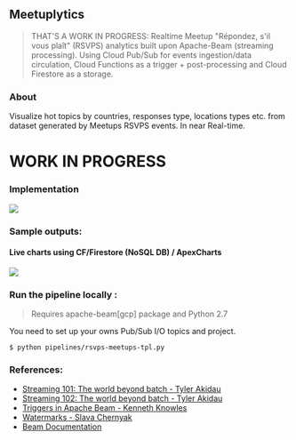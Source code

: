 ## Meetuplytics
> THAT'S A WORK IN PROGRESS: Realtime Meetup "Répondez, s'il vous plaît" (RSVPS) analytics built upon Apache-Beam (streaming processing). Using Cloud Pub/Sub for events ingestion/data circulation, Cloud Functions as a trigger + post-processing and Cloud Firestore as a storage.

### About

Visualize hot topics by countries, responses type, locations types etc. from dataset generated by Meetups RSVPS events. In near Real-time.

# WORK IN PROGRESS

### Implementation

![](https://i.imgur.com/j7yguiJ.png)

### Sample outputs:

#### Live charts using CF/Firestore (NoSQL DB) / ApexCharts

![](sample_charts.gif)

### Run the pipeline locally :

> Requires apache-beam[gcp] package and Python 2.7

You need to set up your owns Pub/Sub I/O topics and project.

```
$ python pipelines/rsvps-meetups-tpl.py
```

### References:

- [Streaming 101: The world beyond batch - Tyler Akidau](https://www.oreilly.com/ideas/the-world-beyond-batch-streaming-101)
- [Streaming 102: The world beyond batch - Tyler Akidau](https://www.oreilly.com/ideas/the-world-beyond-batch-streaming-102)
- [Triggers in Apache Beam - Kenneth Knowles](https://www.youtube.com/watch?v=E1k0B9LN46M)
- [Watermarks - Slava Chernyak](https://www.youtube.com/watch?v=TWxSLmkWPm4)
- [Beam Documentation](https://beam.apache.org/documentation/)
